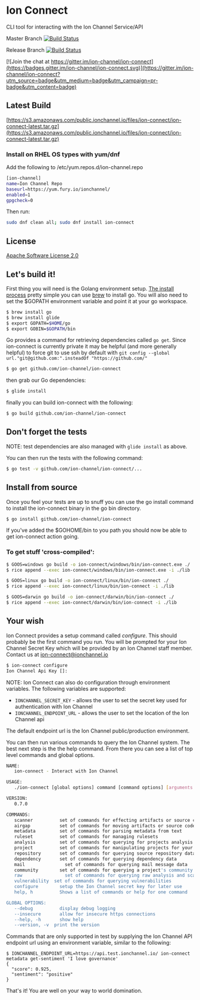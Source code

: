 # Ion Connect

CLI tool for interacting with the Ion Channel Service/API

Master Branch
[![Build Status](https://travis-ci.org/ion-channel/ion-connect.svg?branch=master)](https://travis-ci.org/ion-channel/ion-connect)

Release Branch
[![Build Status](https://travis-ci.org/ion-channel/ion-connect.svg?branch=release)](https://travis-ci.org/ion-channel/ion-connect)

[![Join the chat at https://gitter.im/ion-channel/ion-connect](https://badges.gitter.im/ion-channel/ion-connect.svg)](https://gitter.im/ion-channel/ion-connect?utm_source=badge&utm_medium=badge&utm_campaign=pr-badge&utm_content=badge)

## Latest Build

[https://s3.amazonaws.com/public.ionchannel.io/files/ion-connect/ion-connect-latest.tar.gz](https://s3.amazonaws.com/public.ionchannel.io/files/ion-connect/ion-connect-latest.tar.gz)

### Install on RHEL OS types with yum/dnf
Add the following to /etc/yum.repos.d/ion-channel.repo

```sh
[ion-channel]
name=Ion Channel Repo
baseurl=https://yum.fury.io/ionchannel/
enabled=1
gpgcheck=0
```

Then run:

```sh
sudo dnf clean all; sudo dnf install ion-connect
```

## License

[Apache Software License 2.0](LICENSE.txt)

## Let's build it!

First thing you will need is the Golang environment setup. [The install process](https://golang.org/doc/install) pretty simple you can use [brew](http://brew.sh) to install go.  You will also need to set the $GOPATH environment variable and point it at your go workspace.

```sh
$ brew install go
$ brew install glide
$ export GOPATH=$HOME/go
$ export GOBIN=$GOPATH/bin
```

Go provides a command for retrieving dependencies called `go get`.  Since ion-connect is currently private it may be helpful (and more generally helpful) to force git to use ssh by default with  `git config --global url."git@github.com:".insteadOf "https://github.com/"`

```sh
$ go get github.com/ion-channel/ion-connect
```

then grab our Go dependencies:

```sh
$ glide install
```

finally you can build ion-connect with the following:

```sh
$ go build github.com/ion-channel/ion-connect
```

## Don't forget the tests

NOTE: test dependencies are also managed with `glide install` as above.

You can then run the tests with the following command:

```sh
$ go test -v github.com/ion-channel/ion-connect/...
```

## Install from source

Once you feel your tests are up to snuff you can use the go install command to install the ion-connect binary in the go bin directory.

```sh
$ go install github.com/ion-channel/ion-connect
```

If you've added the $GOHOME/bin to you path you should now be able to get ion-connect action going.

### To get stuff 'cross-compiled':

```sh
$ GOOS=windows go build -o ion-connect/windows/bin/ion-connect.exe ./
$ rice append --exec ion-connect/windows/bin/ion-connect.exe -i ./lib

$ GOOS=linux go build -o ion-connect/linux/bin/ion-connect ./
$ rice append --exec ion-connect/linux/bin/ion-connect -i ./lib

$ GOOS=darwin go build -o ion-connect/darwin/bin/ion-connect ./
$ rice append --exec ion-connect/darwin/bin/ion-connect -i ./lib
```

## Your wish

Ion Connect provides a setup command called *configure*.  This should probably be the first command you run.  You will be prompted for your Ion Channel Secret Key which will be provided by an Ion Channel staff member. Contact us at <ion-connect@ionchannel.io>

```sh
$ ion-connect configure
Ion Channel Api Key []:
```

NOTE:  Ion Connect can also do configuration through environment variables.  The following variables are supported:

- `IONCHANNEL_SECRET_KEY` - allows the user to set the secret key used for authentication with Ion Channel
- `IONCHANNEL_ENDPOINT_URL` - allows the user to set the location of the Ion Channel api

The default endpoint url is the Ion Channel public/production environment.

You can then run various commands to query the Ion Channel system.  The best next step is the the help command.  From there you can see a list of top level commands and global options.

```sh
NAME:
   ion-connect - Interact with Ion Channel

USAGE:
   ./ion-connect [global options] command [command options] [arguments...]

VERSION:
   0.7.0

COMMANDS:
   scanner     		set of commands for effecting artifacts or source code
   airgap      		set of commands for moving artifacts or source code
   metadata    		set of commands for parsing metadata from text
   ruleset     		set of commands for managing rulesets
   analysis    		set of commands for querying for projects analysis scan results
   project     		set of commands for manipulating projects for your team
   repository  		set of commands for querying source repository data
   dependency  		set of commands for querying dependency data
   mail			      set of commands for querying mail message data
   community   		set of commands for querying a project's community data
   raw      		  set of commands for querying raw analysis and scan data
   vulnerability  set of commands for querying vulnerabilities
   configure   		setup the Ion Channel secret key for later use
   help, h     		Shows a list of commands or help for one command

GLOBAL OPTIONS:
   --debug     		display debug logging
   --insecure  		allow for insecure https connections
   --help, -h  		show help
   --version, -v  print the version
```

Commands that are only supported in test by supplying the Ion Channel API endpoint url using an environment variable, similar to the following:

```
$ IONCHANNEL_ENDPOINT_URL=https://api.test.ionchannel.io/ ion-connect metadata get-sentiment 'I love governance'
{
  "score": 0.925,
  "sentiment": "positive"
}
```

That's it! You are well on your way to world domination.
